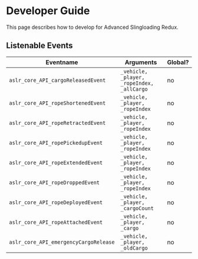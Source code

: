 # Developer Guide

This page describes how to develop for Advanced Slingloading Redux.

## Listenable Events

| Eventname                             | Arguments                                  | Global? |
| ------------------------------------- | ------------------------------------------ | ------- |
| `aslr_core_API_cargoReleasedEvent`    | `_vehicle, _player, _ropeIndex, _allCargo` | no      |
| `aslr_core_API_ropeShortenedEvent`    | `_vehicle, _player, _ropeIndex`            | no      |
| `aslr_core_API_ropeRetractedEvent`    | `_vehicle, _player, _ropeIndex`            | no      |
| `aslr_core_API_ropePickedupEvent`     | `_vehicle, _player, _ropeIndex`            | no      |
| `aslr_core_API_ropeExtendedEvent`     | `_vehicle, _player, _ropeIndex`            | no      |
| `aslr_core_API_ropeDroppedEvent`      | `_vehicle, _player, _ropeIndex`            | no      |
| `aslr_core_API_ropeDeployedEvent`     | `_vehicle, _player, _cargoCount`           | no      |
| `aslr_core_API_ropeAttachedEvent`     | `_vehicle, _player, _cargo`                | no      |
| `aslr_core_API_emergencyCargoRelease` | `_vehicle, _player, _oldCargo`             | no      |
